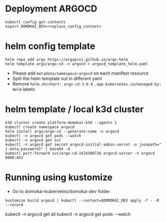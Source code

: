 # Deployment ARGOCD

```
kubectl config get-contexts
export DOMOKAI_DEV=<replace_config_context>
```

# helm config template
```
helm repo add argo https://argoproj.github.io/argo-helm
helm template argo/argo-cd -n argocd > argocd_template_helm.yaml
```
- Please add `metadata/namespace:argocd` on each manifest resource
- Split the helm template out in different yaml
- Remove `helm.sh/chart: argo-cd-3.6.8` , `app.kubernetes.io/managed-by: Helm` labels

# helm template / local k3d cluster
```
k3d cluster create platform-domokai-k3d --agents 1
kubectl create namespace argocd
helm install argo/argo-cd --generate-name -n argocd
kubectl -n argocd get pods --watch
kubectl -n argocd get svc
kubectl -n argocd get secret argocd-initial-admin-secret -o jsonpath="{.data.password}" | base64 -d
kubectl port-forward svc/argo-cd-1624308726-argocd-server -n argocd 8080:443
```
# Running using kustomize
- Go to domokai-kubernetes/domokai-dev folder
```
kustomize build argocd | kubectl --context=$DOMOKAI_DEV apply -f - -R --record
```

kubectl -n argocd get all
kubectl -n argocd get pods --watch